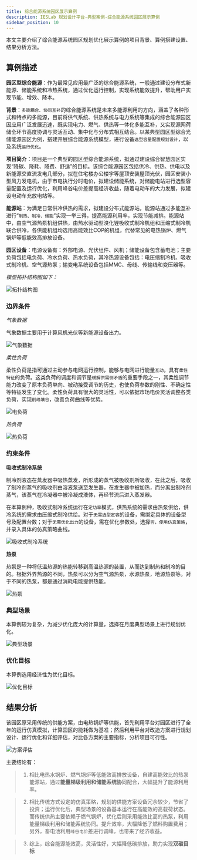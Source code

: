 ```yaml
---
title: 综合能源系统园区展示算例
description: IESLab 规划设计平台-典型案例-综合能源系统园区展示算例
sidebar_position: 10
---
```


本文主要介绍了综合能源系统园区规划优化展示算例的项目背景、算例搭建设置、结果分析方法。

## 算例描述

**园区型综合能源**：作为最常见应用最广泛的综合能源系统，一般通过建设分布式新能源、储能系统和冷热系统，通过优化运行控制，实现系统能效提升，帮助用户实现节能、增效、降本。

**背景**：`多能耦合、协同互补`的综合能源系统是未来多能源利用的方向，涵盖了各种形式和特点的多能源，目前将供气系统、供热系统与电力系统等集成的综合能源园区因应用广泛发展迅速，既实现电力、燃气、供热等一体化多能互补，又实现源网荷储全环节高度协调与灵活互动、集中化与分布式相互结合。以某典型园区型综合光储能源园区为例，搭建开展综合能源系统模型，进行设备`选型容量配置规划设计`，以及系统`运行优化`。

**项目简介**：项目是一个典型的园区型综合能源系统，拟通过建设综合智慧园区实现“降碳、降耗、降费、舒适”的目标。该综合能源园区包括供冷、供热、供电以及新能源交直流发电几部分，拟在住宅楼办公楼宇等屋顶安装屋顶光伏，园区安装小型风力发电机，由于市电执行分时电价，拟建设储能系统，对储能电站进行选型容量配置及运行优化，利用峰谷电价差提高经济收益，随着电动车的大力发展，拟建设电动车充放电站等。

**能源站**：为满足日常供冷供热的需求，拟建设分布式能源站，能源站通过多能互补进行“`制热、制冷、储能`”实现一举三得，提高能源利用率，实现节能减排。能源站中，由空气源热泵机组供热，由热水驱动型溴化锂吸收式制冷机组和压缩式制冷机联合供冷，各供能机组均选用高能效比COP的机组，代替常见的电热锅炉、燃气锅炉等低能效高排放设备。


**园区设备**：电源设备有：外部电源、光伏组件、风机；储能设备包含蓄电池；主要负荷包括电负荷、冷水负荷、热水负荷，其冷热源设备包括：电压缩制冷机、吸收式制冷机、空气源热泵；输变电系统设备包括MMC、母线、传输线和变压器等。

*模型拓扑结构图如下：*

![拓扑结构图](./topology.png "拓扑结构图")


### 边界条件

*气象数据*

气象数据主要用于计算风机光伏等新能源设备出力。

![气象数据](./meteorology.png "气象数据")


*柔性负荷*

柔性负荷是指可通过主动参与电网运行控制，能够与电网进行能量`互动`，具有`柔性特征`的负荷。这类负荷的调度和调节是`缓解供需侧矛盾`的重要手段之一，其柔性调节能力改变了原本负荷单向、被动接受调节的历史，也使负荷参数的刚性、不确定性等特征发生了变化。柔性负荷具有很大的灵活性，可以依据市场电价灵活调整各类负荷，实现`削峰填谷`，改善负荷曲线等优势。

![电负荷](./image2.png "电负荷")

*热负荷*

![热负荷](./image3.png "热负荷")


### 约束条件


**吸收式制冷系统**

制冷剂液态在蒸发器中吸热蒸发，所形成的蒸气被吸收剂所吸收，在此之后，吸收了制冷剂蒸气的吸收剂由溶液泵送至发生器，在发生器中被加热，而分离出制冷剂蒸气，该蒸气在冷凝器中被冷凝成液体，再经节流后进入蒸发器。

在本算例种，吸收式制冷系统运行在`定功率`模式，供热系统的需求由热泵供给，供冷系统的需求由压缩式制冷供给。对于`无需选型定容`的设备，需绑定具体的设备型号及配置台数；对于`无需优化出力`的设备，需在优化参数处，选择`否，使用仿真策略`，并录入具体的仿真策略曲线。

![吸收式制冷系统](./AC.png "吸收式制冷系统")

**热泵**

热泵是一种将低温热源的热能转移到高温热源的装置，从而达到制热和制冷的目的。根据外界热源的不同，热泵可以分为空气源热泵，水源热泵，地源热泵等。对于不同的热泵，都是通过消耗电能提供热能。

![热泵](./HP.png "热泵")

### 典型场景

本算例较为复杂，为减少优化庞大的计算量，选择在月度典型场景上进行规划优化。

![典型场景](./typical.png "典型场景")

### 优化目标

本算例选用经济性为优化目标。

![优化目标](./optimization.png "优化目标")

## 结果分析

该园区原采用传统的供能方案，由电热锅炉等供能，首先利用平台对园区进行了全年的运行仿真模拟，计算园区的能耗做为基准；然后利用平台对改造方案进行规划设计、运行优化和详细评估，对比各方案的主要指标，分析项目可行性。

![方案评估](./evaluation.png "方案评估")

主要结论有：

>1. 相比电热水锅炉、燃气锅炉等低能效高排放设备，自建高能效比的热泵能源站，通过**能量梯级利用和储能系统协**同配合，大幅提升了能源利用率。

>2. 相比传统方式设定的仿真策略，规划的供能方案设备冗余较少，节省了投资；运行优化后，典型场景的设备基本运行在高能效的高载荷状态。而传统供热主要依赖于燃气锅炉，优化后则采用能效比高的热泵，利用能量梯级利用和储能系统协同。提升效率，大幅降低了燃料购置费用；另外，畜电池利用`峰谷电价`差进行调峰，也带来了经济收益。

>3. 综上，综合能源能效高，灵活性好，大幅降低碳排放，助力实现**双碳目标**